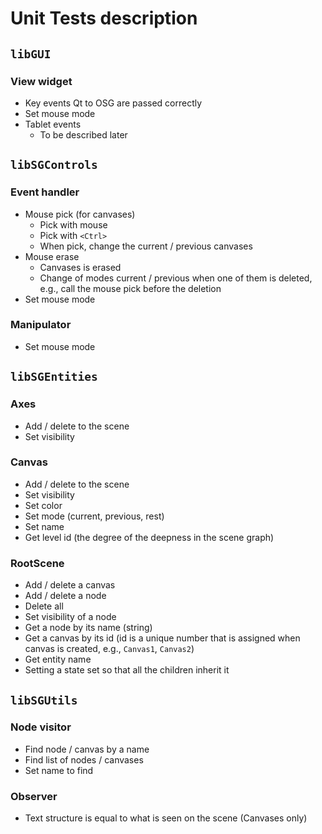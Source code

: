 # Unit Tests description

## `libGUI`

### View widget
* Key events Qt to OSG are passed correctly
* Set mouse mode
* Tablet events
    * To be described later


## `libSGControls`

### Event handler
* Mouse pick (for canvases)
    * Pick with mouse
    * Pick with `<Ctrl>`
    * When pick, change the current / previous canvases
* Mouse erase
    * Canvases is erased
    * Change of modes current / previous when one of them is deleted, e.g., call the mouse pick before the deletion
* Set mouse mode

### Manipulator
* Set mouse mode

## `libSGEntities`

### Axes
* Add / delete to the scene
* Set visibility

### Canvas
* Add / delete to the scene
* Set visibility
* Set color
* Set mode (current, previous, rest)
* Set name
* Get level id (the degree of the deepness in the scene graph)

### RootScene
* Add / delete a canvas
* Add / delete a node
* Delete all
* Set visibility of a node
* Get a node by its name (string)
* Get a canvas by its id (id is a unique number that is assigned when canvas is created, e.g., `Canvas1`, `Canvas2`)
* Get entity name
* Setting a state set so that all the children inherit it

## `libSGUtils`

### Node visitor
* Find node / canvas by a name
* Find list of nodes / canvases
* Set name to find

### Observer
* Text structure is equal to what is seen on the scene (Canvases only)


